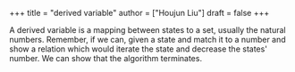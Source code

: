 +++
title = "derived variable"
author = ["Houjun Liu"]
draft = false
+++

A derived variable is a mapping between states to a set, usually the natural numbers. Remember, if we can, given a state and match it to a number and show a relation which would iterate the state and decrease the states' number. We can show that the algorithm terminates.